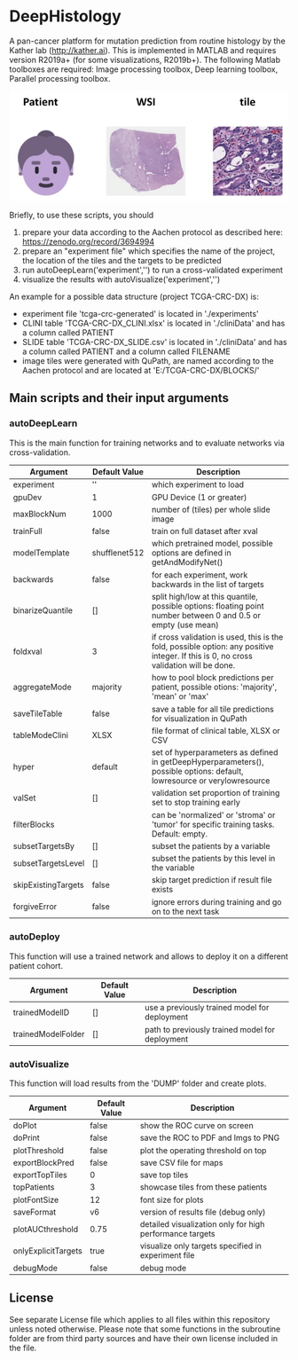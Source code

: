 # DeepHistology
A pan-cancer platform for mutation prediction from routine histology by the Kather lab (http://kather.ai). This is implemented in MATLAB and requires version R2019a+ (for some visualizations, R2019b+). The following Matlab toolboxes are required: Image processing toolbox, Deep learning toolbox, Parallel processing toolbox.

![Fig1](figure1.jpg)

Briefly, to use these scripts, you should
1. prepare your data according to the Aachen protocol as described here: https://zenodo.org/record/3694994 
2. prepare an "experiment file" which specifies the name of the project, the location of the tiles and the targets to be predicted
3. run autoDeepLearn('experiment','<your experiment name>') to run a cross-validated experiment
4. visualize the results with autoVisualize('experiment','<your experiment name>')

An example for a possible data structure (project TCGA-CRC-DX) is:
- experiment file 'tcga-crc-generated' is located in './experiments'
- CLINI table 'TCGA-CRC-DX_CLINI.xlsx' is located in './cliniData' and has a column called PATIENT
- SLIDE table 'TCGA-CRC-DX_SLIDE.csv' is located in './cliniData' and has a column called PATIENT and a column called FILENAME
- image tiles were generated with QuPath, are named according to the Aachen protocol and are located at 'E:/TCGA-CRC-DX/BLOCKS/' 

## Main scripts and their input arguments

### autoDeepLearn

This is the main function for training networks and to evaluate networks via cross-validation. 

Argument | Default Value | Description
--- | --- | ---
experiment | '' |  which experiment to load
gpuDev     | 1 | GPU Device (1 or greater)
maxBlockNum | 1000 | number of  (tiles) per whole slide image
trainFull | false | train on full dataset after xval
modelTemplate | shufflenet512 | which pretrained model, possible options are defined in getAndModifyNet()
backwards | false | for each experiment, work backwards in the list of targets
binarizeQuantile | [] | split high/low at this quantile, possible options: floating point number between 0 and 0.5 or empty (use mean)
foldxval | 3 | if cross validation is used, this is the fold, possible option: any positive integer. If this is 0, no cross validation will be done. 
aggregateMode | majority | how to pool block predictions per patient, possible otions: 'majority', 'mean' or 'max'
saveTileTable | false | save a table for all tile predictions for visualization in QuPath
tableModeClini | XLSX | file format of clinical table, XLSX or CSV
hyper | default | set of hyperparameters as defined in getDeepHyperparameters(), possible options: default, lowresource or verylowresource
valSet | [] | validation set proportion of training set to stop training early
filterBlocks |  | can be 'normalized' or 'stroma' or 'tumor' for specific training tasks. Default: empty.
subsetTargetsBy | [] | subset the patients by a variable
subsetTargetsLevel | [] | subset the patients by this level in the variable
skipExistingTargets | false |  skip target prediction if result file exists
forgiveError | false | ignore errors during training and go on to the next task

### autoDeploy

This function will use a trained network and allows to deploy it on a different patient cohort. 

Argument | Default Value | Description
--- | --- | ---
trainedModelID | [] | use a previously trained model for deployment
trainedModelFolder | [] |  path to previously trained model for deployment
    
### autoVisualize

This function will load results from the 'DUMP' folder and create plots.

Argument | Default Value | Description
--- | --- | ---
doPlot | false | show the ROC curve on screen
doPrint | false |  save the ROC to PDF and Imgs to PNG
plotThreshold  | false | plot the operating threshold on top
exportBlockPred | false |  save CSV file for maps
exportTopTiles | 0 | save top tiles
topPatients | 3 |  showcase tiles from these patients
plotFontSize | 12 |  font size for plots    
saveFormat | v6  | version of results file (debug only)   
plotAUCthreshold | 0.75 |  detailed visualization only for high performance targets
onlyExplicitTargets | true |  visualize only targets specified in experiment file
debugMode | false |  debug mode

## License
See separate License file which applies to all files within this repository unless noted otherwise. Please note that some functions in the subroutine folder are from third party sources and have their own license included in the file. 
